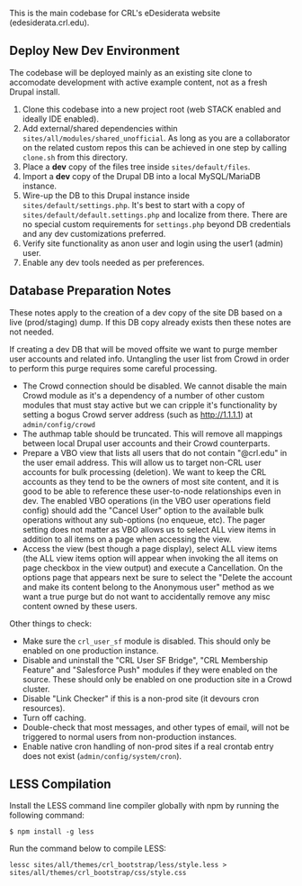 This is the main codebase for CRL's eDesiderata website (edesiderata.crl.edu).

## Deploy New Dev Environment

The codebase will be deployed mainly as an existing site clone to accomodate development with active example content, not as a fresh Drupal install.

1. Clone this codebase into a new project root (web STACK enabled and ideally IDE enabled).
1. Add external/shared dependencies within `sites/all/modules/shared_unofficial`. As long as you are a collaborator on the related custom repos this can be achieved in one step by calling `clone.sh` from this directory.
1. Place a **dev** copy of the files tree inside `sites/default/files`.
1. Import a **dev** copy of the Drupal DB into a local MySQL/MariaDB instance.
1. Wire-up the DB to this Drupal instance inside `sites/default/settings.php`. It's best to start with a copy of `sites/default/default.settings.php` and localize from there. There are no special custom requirements for `settings.php` beyond DB credentials and any dev customizations preferred.
1. Verify site functionality as anon user and login using the user1 (admin) user.
1. Enable any dev tools needed as per preferences.

## Database Preparation Notes

These notes apply to the creation of a dev copy of the site DB based on a live (prod/staging) dump. If this DB copy already exists then these notes are not needed.

If creating a dev DB that will be moved offsite we want to purge member user accounts and related info. Untangling the user list from Crowd in order to perform this purge requires some careful processing.

- The Crowd connection should be disabled. We cannot disable the main Crowd module as it's a dependency of a number of other custom modules that must stay active but we can cripple it's functionality by setting a bogus Crowd server address (such as http://1.1.1.1) at `admin/config/crowd`
- The authmap table should be truncated. This will remove all mappings between local Drupal user accounts and their Crowd counterparts.
- Prepare a VBO view that lists all users that do not contain "@crl.edu" in the user email address. This will allow us to target non-CRL user accounts for bulk processing (deletion). We want to keep the CRL accounts as they tend to be the owners of most site content, and it is good to be able to reference these user-to-node relationships even in dev. The enabled VBO operations (in the VBO user operations field config) should add the "Cancel User" option to the available bulk operations without any sub-options (no enqueue, etc). The pager setting does not matter as VBO allows us to select ALL view items in addition to all items on a page when accessing the view.
- Access the view (best though a page display), select ALL view items (the ALL view items option will appear when invoking the all items on page checkbox in the view output) and execute a Cancellation. On the options page that appears next be sure to select the "Delete the account and make its content belong to the Anonymous user" method as we want a true purge but do not want to accidentally remove any misc content owned by these users.

Other things to check:

- Make sure the `crl_user_sf` module is disabled. This should only be enabled on one production instance.
- Disable and uninstall the "CRL User SF Bridge", "CRL Membership Feature" and "Salesforce Push" modules if they were enabled on the source. These should only be enabled on one production site in a Crowd cluster.
- Disable "Link Checker" if this is a non-prod site (it devours cron resources).
- Turn off caching.
- Double-check that most messages, and other types of email, will not be triggered to normal users from non-production instances.
- Enable native cron handling of non-prod sites if a real crontab entry does not exist (`admin/config/system/cron`).


## LESS Compilation


Install the LESS command line compiler globally with npm by running the following command:

`$ npm install -g less`

Run the command below to compile LESS:

```
lessc sites/all/themes/crl_bootstrap/less/style.less > sites/all/themes/crl_bootstrap/css/style.css
```
